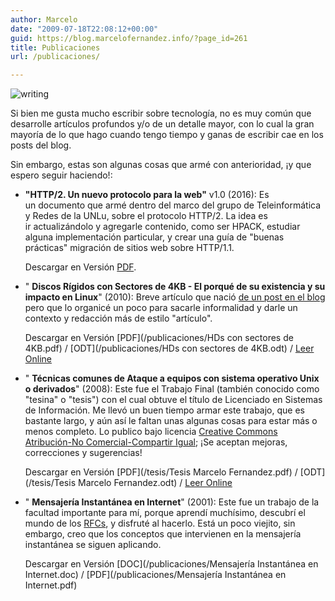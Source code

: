 ```yaml
---
author: Marcelo
date: "2009-07-18T22:08:12+00:00"
guid: https://blog.marcelofernandez.info/?page_id=261
title: Publicaciones
url: /publicaciones/

---
```

![writing](/wp-content/uploads/2009/07/writing1.jpg)

Si bien me gusta mucho escribir sobre tecnología, no es muy común que desarrolle artículos profundos y/o de un detalle mayor, con lo cual la gran mayoría de lo que hago cuando tengo tiempo y ganas de escribir cae en los posts del blog.

Sin embargo, estas son algunas cosas que armé con anterioridad, ¡y que espero seguir haciendo!:

- **"HTTP/2. Un nuevo protocolo para la web"** v1.0 (2016): Es un documento que armé dentro del marco del grupo de Teleinformática y Redes de la UNLu, sobre el protocolo HTTP/2. La idea es ir actualizándolo y agregarle contenido, como ser HPACK, estudiar alguna implementación particular, y crear una guía de "buenas prácticas" migración de sitios web sobre HTTP/1.1.  

  Descargar en Versión [PDF](http://www.labredes.unlu.edu.ar/sites/www.labredes.unlu.edu.ar/files/site/data/tyr/http2_Fernandez_Tolosa.pdf).
- " **Discos Rígidos con Sectores de 4KB - El porqué de su existencia y su impacto en Linux**" (2010): Breve artículo que nació [de un post en el blog](/2010/06/discos-rigidos-con-sectores-de-4kb-en-linux/) pero que lo organicé un poco para sacarle informalidad y darle un contexto y redacción más de estilo "artículo".  

  Descargar en Versión [PDF](/publicaciones/HDs con sectores de 4KB.pdf) / [ODT](/publicaciones/HDs con sectores de 4KB.odt) / [Leer Online](http://www.scribd.com/doc/34840714/Discos-Rigidos-con-Sectores-de-4KB)
- " **Técnicas comunes de Ataque a equipos con sistema operativo Unix o derivados**" (2008): Este fue el Trabajo Final (también conocido como "tesina" o "tesis") con el cual obtuve el título de Licenciado en Sistemas de Información. Me llevó un buen tiempo armar este trabajo, que es bastante largo, y aún así le faltan unas algunas cosas para estar más o menos completo. Lo publico bajo licencia [Creative Commons Atribución-No Comercial-Compartir Igual](http://creativecommons.org/licenses/by-nc-sa/2.5/ar/); ¡Se aceptan mejoras, correcciones y sugerencias!  

  Descargar en Versión [PDF](/tesis/Tesis Marcelo Fernandez.pdf) / [ODT](/tesis/Tesis Marcelo Fernandez.odt) / [Leer Online](http://www.scribd.com/doc/18997468/Seguridad-Informatica-Tecnicas-Comunes-de-Ataque-a-Sistemas-Unix-o-Derivados)
- " **Mensajería Instantánea en Internet**" (2001): Este fue un trabajo de la facultad importante para mí, porque aprendí muchísimo, descubrí el mundo de los [RFCs](http://www.rfcs.org/), y disfruté al hacerlo. Está un poco viejito, sin embargo, creo que los conceptos que intervienen en la mensajería instantánea se siguen aplicando.  

  Descargar en Versión [DOC](/publicaciones/Mensajería Instantánea en Internet.doc) / [PDF](/publicaciones/Mensajería Instantánea en Internet.pdf)
